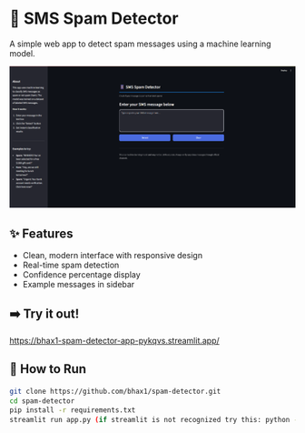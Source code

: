 # 📱 SMS Spam Detector

A simple web app to detect spam messages using a machine learning model.

![App Screenshot](screenshots/main-ui.png)

## ✨ Features

- Clean, modern interface with responsive design
- Real-time spam detection
- Confidence percentage display
- Example messages in sidebar

## ➡️ Try it out!

https://bhax1-spam-detector-app-pykqvs.streamlit.app/

## 🚀 How to Run

```bash
git clone https://github.com/bhax1/spam-detector.git
cd spam-detector
pip install -r requirements.txt
streamlit run app.py (if streamlit is not recognized try this: python -m streamlit run app.py)